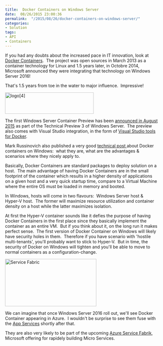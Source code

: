 ```yaml
---
title:  Docker Containers on Windows Server
date:  08/26/2015 23:00:36
permalink:  "/2015/08/26/docker-containers-on-windows-server/"
categories:
- Solution
tags:
- API
- Containers
---
```

If you had any doubts about the increased pace in IT innovation, look at <a href="https://en.wikipedia.org/wiki/Docker_(software)" target="_blank">Docker Containers</a>.  The project was open sources in March 2013 as a container technology for Linux and 1.5 years later, in Octobre 2014, Microsoft announced they were integrating that technology on Windows Server 2016!

That's 1.5 years from toe in the water to major influence.  Impressive!

<a href="https://vincentlauzon.files.wordpress.com/2015/08/logo4.png"><img class="size-full wp-image-1190 alignleft" src="https://vincentlauzon.files.wordpress.com/2015/08/logo4.png" alt="logo[4]" width="291" height="70" /></a>

The first Windows Server Container Preview has been <a href="http://weblogs.asp.net/scottgu/announcing-windows-server-2016-containers-preview" target="_blank">announced in August 2015</a> as part of the Technical Preview 3 of Windows Server.  The preview also comes with Visual Studio integration, in the form of <a href="http://aka.ms/vslovesdocker" target="_blank">Visual Studio tools for Docker</a>.

Mark Russinovich also published a very good <a href="http://azure.microsoft.com/blog/2015/08/17/containers-docker-windows-and-trends/" target="_blank">technical post </a>about Docker containers on Windows:  what they are, what are the advantages &amp; scenarios where they nicely apply to.

Basically, Docker Containers are standard packages to deploy solution on a host.  The main advantage of having Docker Containers are in the small footprint of the container which results in a higher density of applications on a given host and a very quick startup time, compare to a Virtual Machine where the entire OS must be loaded in memory and booted.

In Windows, hosts will come in two flavours:  Windows Server host &amp; Hyper-V host.  The former will maximize resource utilization and container density on a host while the latter maximizes isolation.

At first the Hyper-V container sounds like it defies the purpose of having Docker Containers in the first place since they basically implement the container as an entire VM.  But if you think about it, on the long run it makes perfect sense.  The first version of Docker Container on Windows will likely have security holes in them.  Therefore if you have scenario with 'hostile multi-tenants', you'll probably want to stick to Hyper-V.  But in time, the security of Docker on Windows will tighten and you'll be able to move to normal containers as a configuration-change.

<a href="https://vincentlauzon.files.wordpress.com/2015/08/service-fabric.png"><img class="size-medium wp-image-1194 alignright" src="https://vincentlauzon.files.wordpress.com/2015/08/service-fabric.png?w=300" alt="Service Fabric" width="300" height="155" /></a>

We can imagine that once Windows Server 2016 roll out, we'll see Docker Container appearing in Azure.  I wouldn't be surprise to see them fuse with the <a href="https://azure.microsoft.com/en-us/services/app-service/?b=15.28" target="_blank">App Services</a> shortly after that.

They are also very likely to be part of the upcoming <a href="http://azure.microsoft.com/en-us/campaigns/service-fabric/" target="_blank">Azure Service Fabrik</a>, Microsoft offering for rapidely building Micro Services.